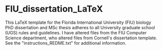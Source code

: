 # FIU_dissertation_LaTeX

This LaTeX template for the Florida International University (FIU) biology PhD dissertation and MSc thesis adheres to all University graduate school (UGS) rules and guidelines. I have altered files from the FIU Computer Science department, who altered files from Cornell's dissertation template. See the "instructions_REDME.txt" for additional information.
